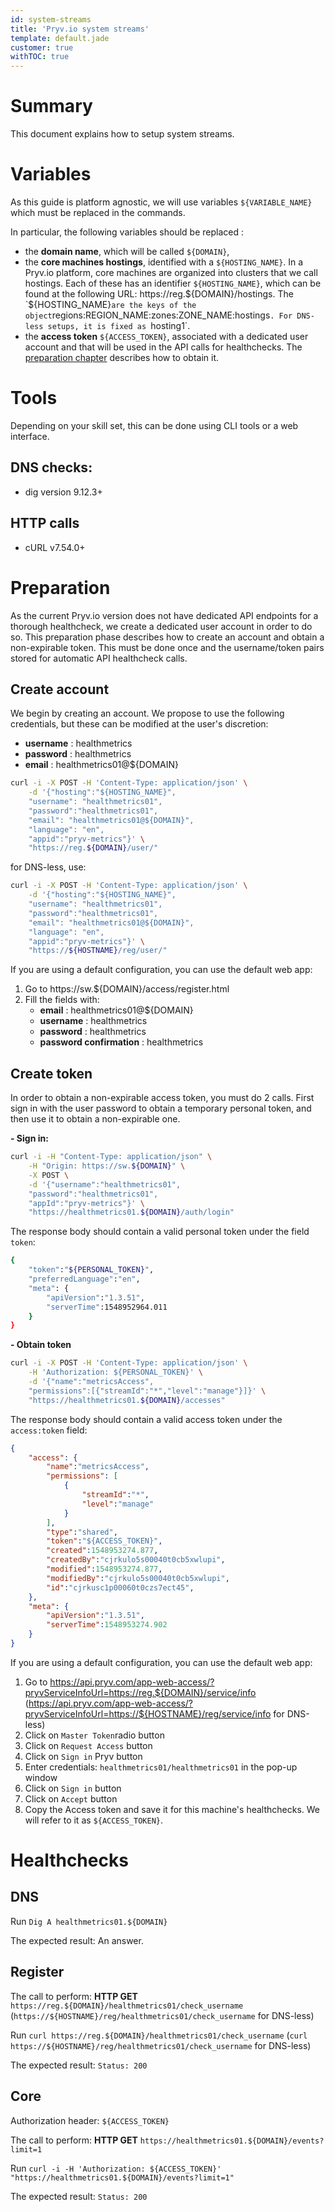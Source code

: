 ```yaml
---
id: system-streams
title: 'Pryv.io system streams'
template: default.jade
customer: true
withTOC: true
---
```


# Summary

This document explains how to setup system streams.

# 

# Variables

As this guide is platform agnostic, we will use variables `${VARIABLE_NAME}` which must be replaced in the commands.

In particular, the following variables should be replaced :
- the **domain name**, which will be called `${DOMAIN}`,
- the **core machines hostings**, identified with a `${HOSTING_NAME}`. In a Pryv.io platform, core machines are organized into clusters that we call hostings. Each of these has an identifier `${HOSTING_NAME}`, which can be found at the following URL: https://reg.${DOMAIN}/hostings. The `${HOSTING_NAME}` are the keys of the object `regions:REGION_NAME:zones:ZONE_NAME:hostings`. For DNS-less setups, it is fixed as `hosting1`.
- the **access token** `${ACCESS_TOKEN}`, associated with a dedicated user account and that will be used in the API calls for healthchecks. The [preparation chapter](#preparation) describes how to obtain it.

# Tools

Depending on your skill set, this can be done using CLI tools or a web interface.

## DNS checks:

- dig version 9.12.3+

## HTTP calls

- cURL v7.54.0+

# Preparation

As the current Pryv.io version does not have dedicated API endpoints for a thorough healthcheck, we create a dedicated user account in order to do so. 
This preparation phase describes how to create an account and obtain a non-expirable token. This must be done once and the username/token pairs stored for automatic API healthcheck calls.

## Create account

We begin by creating an account. We propose to use the following credentials, but these can be modified at the user's discretion:

- **username** : healthmetrics
- **password** : healthmetrics
- **email** : healthmetrics01@${DOMAIN}

```bash
curl -i -X POST -H 'Content-Type: application/json' \
    -d '{"hosting":"${HOSTING_NAME}",
    "username": "healthmetrics01",
    "password":"healthmetrics01",
    "email": "healthmetrics01@${DOMAIN}",
    "language": "en",
    "appid":"pryv-metrics"}' \
    "https://reg.${DOMAIN}/user/"
```

for DNS-less, use:

```bash
curl -i -X POST -H 'Content-Type: application/json' \
    -d '{"hosting":"${HOSTING_NAME}",
    "username": "healthmetrics01",
    "password":"healthmetrics01",
    "email": "healthmetrics01@${DOMAIN}",
    "language": "en",
    "appid":"pryv-metrics"}' \
    "https://${HOSTNAME}/reg/user/"
```

If you are using a default configuration, you can use the default web app:

1. Go to https://sw.${DOMAIN}/access/register.html
2. Fill the fields with:
    - **email** : healthmetrics01@${DOMAIN}
    - **username** : healthmetrics
    - **password** : healthmetrics
    - **password confirmation** : healthmetrics

## Create token

In order to obtain a non-expirable access token, you must do 2 calls. First sign in with the user password to obtain a temporary personal token, and then use it to obtain a non-expirable one.

**- Sign in:**

```bash
curl -i -H "Content-Type: application/json" \
    -H "Origin: https://sw.${DOMAIN}" \
    -X POST \
    -d '{"username":"healthmetrics01",
    "password":"healthmetrics01",
    "appId":"pryv-metrics"}' \
    "https://healthmetrics01.${DOMAIN}/auth/login"
```

The response body should contain a valid personal token under the field `token`:

```bash
{
    "token":"${PERSONAL_TOKEN}",
    "preferredLanguage":"en",
    "meta": {
        "apiVersion":"1.3.51",
        "serverTime":1548952964.011
    }
}
```

**- Obtain token**

```bash
curl -i -X POST -H 'Content-Type: application/json' \
    -H 'Authorization: ${PERSONAL_TOKEN}' \
    -d '{"name":"metricsAccess",
    "permissions":[{"streamId":"*","level":"manage"}]}' \
    "https://healthmetrics01.${DOMAIN}/accesses"
```

The response body should contain a valid access token under the `access:token` field:

```json
{
    "access": {
        "name":"metricsAccess",
        "permissions": [
            {
                "streamId":"*",
                "level":"manage"
            }
        ],
        "type":"shared",
        "token":"${ACCESS_TOKEN}",
        "created":1548953274.877,
        "createdBy":"cjrkulo5s00040t0cb5xwlupi",
        "modified":1548953274.877,
        "modifiedBy":"cjrkulo5s00040t0cb5xwlupi",
        "id":"cjrkusc1p00060t0czs7ect45",
    },
    "meta": {
        "apiVersion":"1.3.51",
        "serverTime":1548953274.902
    }
}
```

If you are using a default configuration, you can use the default web app:

1. Go to https://api.pryv.com/app-web-access/?pryvServiceInfoUrl=https://reg.${DOMAIN}/service/info (https://api.pryv.com/app-web-access/?pryvServiceInfoUrl=https://${HOSTNAME}/reg/service/info for DNS-less)
2. Click on `Master Token`radio button
3. Click on `Request Access` button
4. Click on `Sign in` Pryv button
5. Enter credentials: `healthmetrics01/healthmetrics01` in the pop-up window
6. Click on `Sign in` button
7. Click on `Accept` button
8. Copy the Access token and save it for this machine's healthchecks. We will refer to it as `${ACCESS_TOKEN}`.

# Healthchecks

## DNS

Run `Dig A healthmetrics01.${DOMAIN}`

The expected result: An answer.

## Register

The call to perform: **HTTP GET** `https://reg.${DOMAIN}/healthmetrics01/check_username` (`https://${HOSTNAME}/reg/healthmetrics01/check_username` for DNS-less)

Run `curl https://reg.${DOMAIN}/healthmetrics01/check_username` (`curl https://${HOSTNAME}/reg/healthmetrics01/check_username` for DNS-less)

The expected result: `Status: 200`

## Core

Authorization header: `${ACCESS_TOKEN}`

The call to perform: **HTTP GET** `https://healthmetrics01.${DOMAIN}/events?limit=1`

Run `curl -i -H 'Authorization: ${ACCESS_TOKEN}'`
`"https://healthmetrics01.${DOMAIN}/events?limit=1" `

The expected result: `Status: 200`